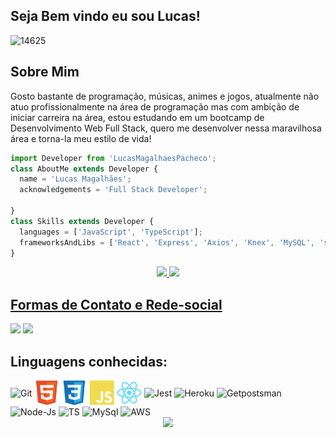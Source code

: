 ## Seja Bem vindo eu sou Lucas!


 ![14625](https://user-images.githubusercontent.com/104689597/194941620-2b4adedc-997e-467a-b7f2-abcd10e8b385.gif)



## Sobre Mim

Gosto bastante de programação, músicas, animes e jogos, atualmente não atuo profissionalmente na área de programação mas com ambição de iniciar carreira na área, estou estudando em um bootcamp de Desenvolvimento Web Full Stack, quero me desenvolver nessa maravilhosa área e torna-la meu estilo de vida!

```Typescript
import Developer from 'LucasMagalhaesPacheco';
class AboutMe extends Developer {
  name = 'Lucas Magalhães';
  acknowledgements = 'Full Stack Developer';
  
}
class Skills extends Developer {
  languages = ['JavaScript', 'TypeScript'];
  frameworksAndLibs = ['React', 'Express', 'Axios', 'Knex', 'MySQL', 'styled-components', 'POO', "Others" ];
}
```

<div align="center">
  <a href="https://github.com/LucasMagalhaesPacheco">
  <img width="48.3%" src="https://github-readme-stats.vercel.app/api?username=LucasMagalhaesPacheco&show_icons=true&theme=dracula&include_all_commits=true&count_private=true"/> 
  <img width="47.7%" src="https://github-readme-stats.vercel.app/api/top-langs/?username=LucasMagalhaesPacheco&layout=compact&langs_count=7&theme=dracula"/> 
</div> 

## Formas de Contato e Rede-social
  <a href = "mailto:lucasmagalhaespacheco@gmail.com"><img src="https://img.shields.io/badge/Gmail-D14836?style=for-the-badge&logo=gmail&logoColor=white" target="_blank"></a>
  <a href="https://www.linkedin.com/in/lucas-magalhaes-pacheco/" target="_blank"><img src="https://img.shields.io/badge/-LinkedIn-%230077B5?style=for-the-badge&logo=linkedin&logoColor=white" target="_blank"></a> 

## Linguagens conhecidas:

<div align-items="center">
<img align="center" alt="Git" height="40" width="40" src="https://www.vectorlogo.zone/logos/git-scm/git-scm-icon.svg">
<img align="center" alt="HTML" height="40" width="40" src="https://raw.githubusercontent.com/devicons/devicon/master/icons/html5/html5-original.svg">
<img align="center" alt="CSS" height="40" width="40" src="https://raw.githubusercontent.com/devicons/devicon/master/icons/css3/css3-original.svg">
<img align="center" alt="Js" height="40" width="40" src="https://raw.githubusercontent.com/devicons/devicon/master/icons/javascript/javascript-plain.svg">
<img align="center" alt="React" height="40" width="40" src="https://raw.githubusercontent.com/devicons/devicon/master/icons/react/react-original.svg">
<img align="center" alt="Jest" height="40" width="40" src="https://cdn.jsdelivr.net/gh/devicons/devicon/icons/jest/jest-plain.svg">
<img align="center" alt="Heroku" height="40" width="40" src="https://www.vectorlogo.zone/logos/heroku/heroku-icon.svg">
<img align="center" alt="Getpostsman" height="40" width="40" src="https://www.vectorlogo.zone/logos/getpostman/getpostman-icon.svg">
<img align="center" alt="Node-Js" height="40" width="40" src="https://cdn.jsdelivr.net/gh/devicons/devicon/icons/nodejs/nodejs-original.svg">
<img align="center" alt="TS" height="40" width="40" src="https://cdn.jsdelivr.net/gh/devicons/devicon/icons/typescript/typescript-plain.svg">
<img align="center" alt="MySql" height="40" width="40" src="https://cdn.jsdelivr.net/gh/devicons/devicon/icons/mysql/mysql-plain.svg">
<img align="center" alt="AWS" height="40" width="40" src="https://cdn.jsdelivr.net/gh/devicons/devicon/icons/amazonwebservices/amazonwebservices-original.svg">
</div>


  
  </div>
 <div align="center"> 
  <img src="https://activity-graph.herokuapp.com/graph?username=LucasMagalhaesPacheco&bg_color=0D1117&color=ffffff&line=ffffff&point=ffffff&hide_border=true"/>
